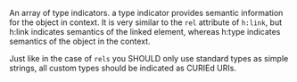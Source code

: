 An array of type indicators. a type indicator provides semantic information for
the object in context. It is very similar to the `rel` attribute of `h:link`,
but h:link indicates semantics of the linked element, whereas h:type indicates
semantics of the object in the context.

Just like in the case of `rels` you SHOULD only use standard types as simple
strings, all custom types should be indicated as CURIEd URIs.

